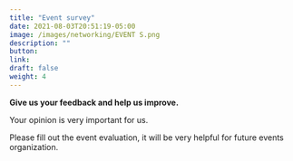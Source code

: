 ```yaml
---
title: "Event survey"
date: 2021-08-03T20:51:19-05:00
image: /images/networking/EVENT S.png
description: ""
button: 
link: 
draft: false
weight: 4
---
```


**Give us your feedback and help us improve.**

Your opinion is very important for us. 

Please fill out the event evaluation, it will be very helpful for future events organization.

